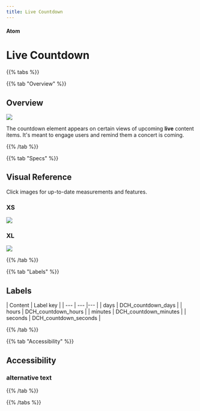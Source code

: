 ```yaml
---
title: Live Countdown
---
```


#### Atom

# Live Countdown

{{% tabs %}}

{{% tab "Overview" %}}

## Overview

![](/images/molecules/live-countdown/cover.png)

The countdown element appears on certain views of upcoming **live** content items. It's meant to engage users and remind them a concert is coming.

{{% /tab %}}

{{% tab "Specs" %}}

## Visual Reference
Click images for up-to-date measurements and features.

### XS
[![](/images/molecules/live-countdown/xs.png)](https://zpl.io/VkYg4Kv)

### XL
[![](/images/molecules/live-countdown/xl.png)](https://zpl.io/b6QXnJm)

{{% /tab %}}

{{% tab "Labels" %}}

## Labels

| Content | Label key |
| --- | --- |--- |
| days | DCH_countdown_days |
| hours | DCH_countdown_hours |
| minutes | DCH_countdown_minutes |
| seconds | DCH_countdown_seconds |

{{% /tab %}}

{{% tab "Accessibility" %}}

## Accessibility

### alternative text


{{% /tab %}}

{{% /tabs %}}